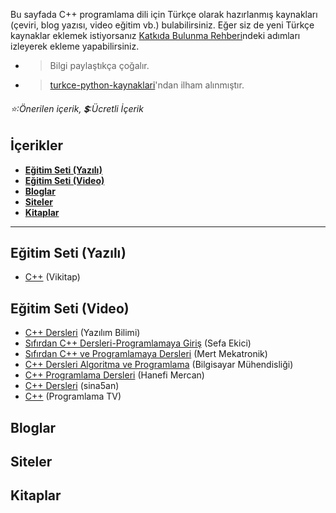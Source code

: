 Bu sayfada C++ programlama dili için Türkçe olarak hazırlanmış kaynakları (çeviri, blog yazısı, video eğitim vb.) bulabilirsiniz. 
Eğer siz de yeni Türkçe kaynaklar eklemek istiyorsanız [Katkıda Bulunma Rehberi](https://github.com/vimevim/turkce-C-sharp-kaynaklari/blob/main/katkida-bulunma-rehberi.md)ndeki adımları izleyerek ekleme yapabilirsiniz.
* > Bilgi paylaştıkça çoğalır.
* > [turkce-python-kaynaklari](https://github.com/vanhoxx/turkce-python-kaynaklari#e%C4%9Fitim-seti-yaz%C4%B1l%C4%B1)'ndan ilham alınmıştır.
###### :star::Önerilen içerik,  :heavy_dollar_sign::Ücretli İçerik


## İçerikler
* **[Eğitim Seti (Yazılı)](#eğitim-seti-yazılı)**  
* **[Eğitim Seti (Video)](#eğitim-seti-video)**  
* **[Bloglar](#bloglar)**
* **[Siteler](#siteler)**
* **[Kitaplar](#kitaplar)**
  
- - -

## Eğitim Seti (Yazılı)
* [C++](https://tr.wikibooks.org/wiki/Kategori:C%2B%2B) (Vikitap)

## Eğitim Seti (Video)
* [C++ Dersleri](https://www.youtube.com/playlist?list=PLIHume2cwmHfmSmNlxXw1j9ZAKzYyiQAq) (Yazılım Bilimi)
* [Sıfırdan C++ Dersleri-Programlamaya Giriş](https://www.youtube.com/playlist?list=PL8prT7s2xXGEmzP1Crdp7N4OOvzvW4Kds) (Sefa Ekici)
* [Sıfırdan C++ ve Programlamaya Dersleri](https://www.youtube.com/playlist?list=PLK6Whnd55IH6uPjNSDd6_MCgasOgk_6Ry) (Mert Mekatronik)
* [C++ Dersleri Algoritma ve Programlama](https://www.youtube.com/playlist?list=PLDUOF2Be-kzkUBAt74EdGiiufowiik6MV) (Bilgisayar Mühendisliği)
* [C++ Programlama Dersleri](https://www.youtube.com/playlist?list=PLoPK1OnMH5178ZBJNAVBA2FXcBMOYmv_n) (Hanefi Mercan)
* [C++ Dersleri](https://www.youtube.com/playlist?list=PL14A2BD5C50C91ADB) (sina5an)
* [C++](https://www.youtube.com/playlist?list=PLv8pIziNXv2Mhyn0U_7HCy8NWc7cvxawX) (Programlama TV)
## Bloglar

## Siteler

## Kitaplar
